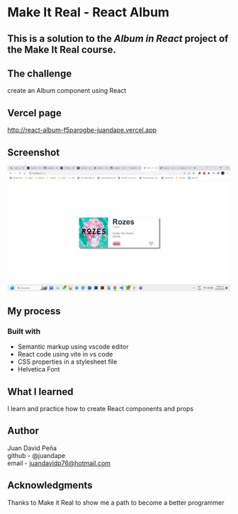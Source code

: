 # Make It Real - React Album
## This is a solution to the *Album in React* project of the Make It Real course.

## The challenge
create an Album component using React

## Vercel page
http://react-album-f5parogbe-juandape.vercel.app

## Screenshot
![print screen](./src/assets/print-screen.png)
## My process
### Built with
- Semantic markup using vscode editor
- React code using vite in vs code
- CSS properties in a stylesheet file
- Helvetica Font

## What I learned
I learn and practice how to create React components and props

## Author
Juan David Peña  
github - @juandape  
email - juandavidp76@hotmail.com  

## Acknowledgments
Thanks to Make it Real to show me a path to become a better programmer